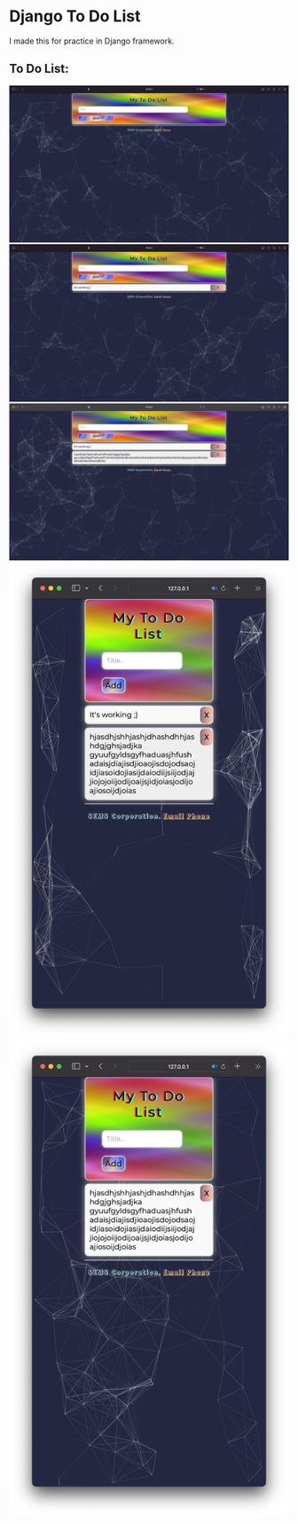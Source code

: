 # Django To Do List
I made this for practice in Django framework.

## To Do List:
![](Img/1.png)
![](Img/2.png)
![](Img/3.png)
![](Img/4.png)
![](Img/5.png) 